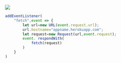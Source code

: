 ﻿[![](https://www.herokucdn.com/deploy/button.png)](https://heroku.com/deploy?template=https://github.com/vgegrhueyum/Heroku-v2ray.git)

```js
addEventListener(
    "fetch",event => {
        let url=new URL(event.request.url);
        url.hostname="appname.herokuapp.com";
        let request=new Request(url,event.request);
        event. respondWith(
            fetch(request)
        )
    }
)
```
